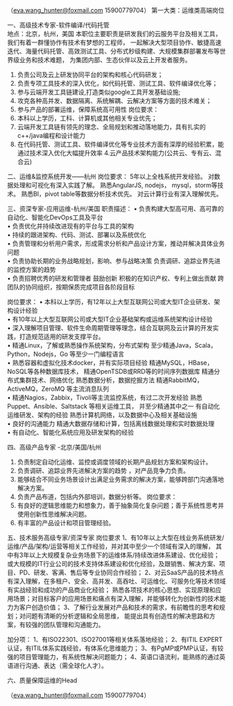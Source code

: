 （eva.wang_hunter@foxmail.com  15900779704）
第一大类：运维类高端岗位

一、高级技术专家-软件编译/代码托管  
地点：北京，杭州，美国
本职位主要职责是研发我们的云服务平台及相关工具，我们有着一群懂协作有技术有梦想的工程师，
一起解决大型项目协作、敏捷高速迭代、海量代码托管、高效测试工具、分布式秒级构建、大规模集群部署发布等世界级业务和技术难题，
为集团内部、生态伙伴以及云上开发者服务。
1. 负责公司及云上研发协同平台的架构和核心代码研发；
2. 负责专项工具技术的深入优化，如代码托管、测试工具、软件编译优化等； 
3. 参与云端开发工具链建设,打造类似google工具开发基础设施;
4. 攻克各种高并发、数据隔离、系统解耦、云解决方案等方面的技术难关；
5. 参与产品的部署运维，保障系统高可用性
岗位要求：
1. 本科以上学历，工科、计算机或其他相关专业优先；
2. 云端开发工具链有领先的理念、全局规划和推动落地能力，具有扎实的c++/java编程和设计能力
3. 在代码托管、测试工具、软件编译优化等专业技术方面有深厚的经验积累，能通过技术深入优化大幅提升效率
4.云产品技术架构能力(公共云、专有云、混合云)


二、运维&监控系统开发——杭州
岗位要求：
5年以上全栈系统开发经验。 
对数据处理和可视化有深入实践了解。 
熟悉AngularJS, nodejs， mysql，storm等技术。 
熟悉BI，pivot table等数据分析技术优先。 
对云计算行业有深入理解优先。


三、资深专家-应用运维-杭州/美国
职责描述： 
• 负责构建大型高可用、高可靠的自动化、智能化DevOps工具及平台  
• 负责优化并持续改进现有的平台与工具的架构  
• 持续的跟进架构、代码、测试、部署以及系统优化  
• 负责管理和分析用户需求，形成需求分析和产品设计方案，推动并解决具体业务问题  
• 负责协助长期的业务战略规划，影响、参与战略决策 负责调研、追踪业界先进的监控方案的趋势  
• 负责招聘优秀的研发和管理者 鼓励创新 积极的在知识产权、专利上做出贡献 跨团队的协同组织，按期保质完成项目各阶段目标  

岗位要求： 
• 本科以上学历，有12年以上大型互联网公司或大型IT企业研发、架构设计经验  
• 有10年以上大型互联网公司或大型IT企业基础架构或运维系统架构设计经验  
• 深入理解项目管理、软件生命周期管理等理念，结合互联网及云计算的开发实践，打造规范适用的研发支撑平台。  
• 精通Linux，了解或熟悉操作系统架构，分布式架构 至少精通Java，Scala，Python，Nodejs，Go 等至少一门编程语言  
• 熟悉容器和虚拟化技术docker，并有实际项目经验 精通MySQL，HBase，NoSQL等各种数据库技术，
精通OpenTSDB或RRD等的时间序列数据库 精通分布式集群技术、网络优化 熟悉数据分析，数据挖掘方法 
精通RabbitMQ，ActiveMQ，ZeroMQ 等主流消息队列  
• 精通Nagios，Zabbix，Tivoli等主流监控系统，有过二次开发经验 熟悉Puppet、Ansible、Saltstack 等相关运维工具，
并至少精通其中之一 有自动化运维研发、架构的经验 熟悉计算机网络，以及数据中心及相关基础设施  
• 良好的沟通能力 精通大数据存储和计算，包括离线数据处理和实时数据处理  
• 有自动化、智能化系统应用及研发架构的经验 


四、高级产品专家 -北京/美国/杭州
1. 负责制定自动化运维、监控或调度领域的长期产品规划方案和架构设计。 
2. 负责调研、追踪业界先进解决方案的趋势 ，对产品竞争力负责。 
3. 能够结合不同业务场景设计出满足业务需求的解决方案，能够跨部门沟通落地解决方案。 
4. 负责产品布道，包括内外部培训，数据分析等。
岗位要求：
1. 有良好的逻辑思维能力和想象力，善于抽象简化复杂问题；善于系统性思考并使用创新性思维解决问题。 
2. 有丰富的产品设计和项目管理经验。 


五、技术服务高级专家/资深专家 
岗位要求
1、有10年以上大型在线业务系统研发/运维/产品/架构/运营等相关工作经验，并对其中至少一个领域有深入的理解，
其中有3年以上大规模复杂业务场景下的运维体系/持续改进体系建设、优化经验；
或大规模的IT行业公司的技术支持体系建设和优化经验，及跟销售、解决方案、项目、PD、研发、客满、售后等专业协同合作经验； 
2、对云SaaS产品的技术特点有深入理解，在多租户、安全、高并发、高吞吐、可运维化、可服务化等技术领域有实战经验和成功的产品商业化经验；
熟悉各项技术的核心思想、实现原理和应用场景；对目标客户的应用场景和痛点有深入理解，并能够转化为创新性的技术能力为客户创造价值； 
3、了解行业发展对产品和技术的需求，有前瞻性的思考和规划；对问题有清晰的分析逻辑和全局思维，
能提出具有创造性的解决思路和方案，有较强的团队管理和沟通能力。 

加分项： 
1、有ISO22301、ISO27001等相关体系落地经验； 
2、有ITIL EXPERT认证，有ITIL体系实践经验，有体系化思维能力； 
3、有PgMP或PMP认证，有较强的项目管理能力，有系统性解决问题能力； 
4、英语口语流利，能熟练的通过英语进行沟通、表达（需全球化人才）。


六、质量保障运维的Head 

（eva.wang_hunter@foxmail.com  15900779704）

